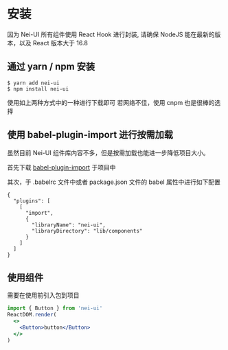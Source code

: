 <main>

# 安装

<desc>因为 Nei-UI 所有组件使用 React Hook 进行封装,</desc>
<desc>请确保 NodeJS 能在最新的版本，以及 React 版本大于 16.8</desc>

## 通过 yarn / npm 安装

<div>

```makeup
$ yarn add nei-ui
$ npm install nei-ui
```

</div>

<desc>使用如上两种方式中的一种进行下载即可</desc>
<desc>若网络不佳，使用 cnpm 也是很棒的选择</desc>

## 使用 babel-plugin-import 进行按需加载

<desc>虽然目前 Nei-UI 组件库内容不多，但是按需加载也能进一步降低项目大小。</desc>

<desc>首先下载 [babel-plugin-import](https://github.com/ant-design/babel-plugin-import) 于项目中</desc>

<desc>其次，于 .babelrc 文件中或者 package.json 文件的 babel 属性中进行如下配置</desc>

<div>

```makeup
{
  "plugins": [
    [
      "import",
      {
        "libraryName": "nei-ui",
        "libraryDirectory": "lib/components"
      }
    ]
  ]
}
```

</div>

## 使用组件

<desc>需要在使用前引入包到项目</desc>

<div>

```jsx
import { Button } from 'nei-ui'
ReactDOM.render(
  <>
    <Button>button</Button>
  </>
)
```

</div>

</main>
